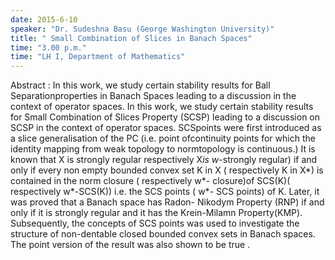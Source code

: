 ```yaml
---
date: 2015-6-10
speaker: "Dr. Sudeshna Basu (George Washington University)"
title: " Small Combination of Slices in Banach Spaces"
time: "3.00 p.m." 
time: "LH I, Department of Mathematics"
---
```

Abstract : In this work, we study certain stability results for Ball Separationproperties in Banach Spaces leading to a discussion in the context of operator spaces. In this work, we study certain stability results for Small Combination of Slices Property (SCSP) leading to a discussion on SCSP in the context of operator spaces. SCSpoints were first introduced as a slice generalisation of the PC (i.e. point ofcontinuity points for which the identity mapping from weak topology to normtopology is continuous.) It is known that X is strongly regular respectively X*is w*-strongly regular) if and only if every non empty bounded convex set K in X ( respectively K in X*) is contained in the norm closure ( respectively w*- closure)of SCS(K)( respectively w*-SCS(K)) i.e. the SCS points ( w*- SCS points) of K. Later, it was proved that a Banach space has Radon- Nikodym Property (RNP) if and only if it is strongly regular and it has the Krein-Milamn Property(KMP). Subsequently, the concepts of SCS points was used to investigate the structure of non-dentable closed bounded convex sets in Banach spaces. The point version of the result was also shown to be true .
